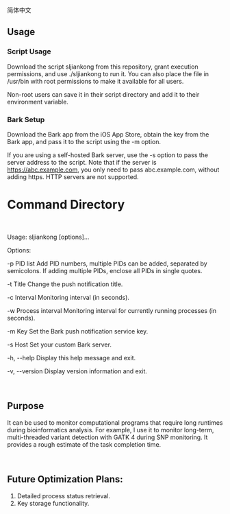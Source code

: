 简体中文

## Usage

### Script Usage

Download the script sljiankong from this repository, grant execution permissions, and use ./sljiankong to run it. You can also place the file in /usr/bin with root permissions to make it available for all users.

Non-root users can save it in their script directory and add it to their environment variable.

### Bark Setup

Download the Bark app from the iOS App Store, obtain the key from the Bark app, and pass it to the script using the -m option.

If you are using a self-hosted Bark server, use the -s option to pass the server address to the script. Note that if the server is https://abc.example.com, you only need to pass abc.example.com, without adding https. HTTP servers are not supported.

# Command Directory

<br/>

Usage: sljiankong [options]...

Options:

  -p PID list    Add PID numbers, multiple PIDs can be added, separated by semicolons. If adding multiple PIDs, enclose all PIDs in single quotes.

  -t Title       Change the push notification title.

  -c Interval    Monitoring interval (in seconds).

  -w Process interval   Monitoring interval for currently running processes (in seconds).

  -m Key         Set the Bark push notification service key.

  -s Host        Set your custom Bark server.

  -h, --help     Display this help message and exit.

  -v, --version  Display version information and exit.

<br/>

## Purpose

It can be used to monitor computational programs that require long runtimes during bioinformatics analysis. For example, I use it to monitor long-term, multi-threaded variant detection with GATK 4 during SNP monitoring. It provides a rough estimate of the task completion time.

<br/>

## Future Optimization Plans:

1. Detailed process status retrieval.
2. Key storage functionality.
